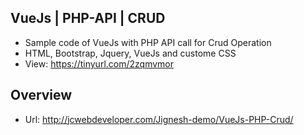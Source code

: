 ## VueJs | PHP-API | CRUD
 - Sample code of VueJs with PHP API call for Crud Operation
 - HTML, Bootstrap, Jquery, VueJs and custome CSS
 - View: https://tinyurl.com/2zqmvmor
 
 ## Overview 

 - Url:  http://jcwebdeveloper.com/Jignesh-demo/VueJs-PHP-Crud/
